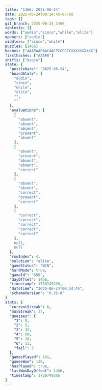 ```yaml
---
title: "1466: 2025-06-24"
date: 2025-06-24T00:14:46-07:00
tags: []
git_branch: 2025-06-24_1466
contests: []
words: ["audio","since","while","elite"]
openers: ["audio"]
middlers: ["since","while"]
puzzles: [1466]
hashes: ["AAAPAAPAACAACPCCCCCCXXXXXXXXXX"]
firsthashes: ["AAAPA"]
shifts: ["ksqco"]
state: {
  "puzzleDate": "2025-06-24",
  "boardState": [
    "audio",
    "since",
    "while",
    "elite",
    "",
    ""
  ],
  "evaluations": [
    [
      "absent",
      "absent",
      "absent",
      "present",
      "absent"
    ],
    [
      "absent",
      "present",
      "absent",
      "absent",
      "correct"
    ],
    [
      "absent",
      "absent",
      "correct",
      "present",
      "correct"
    ],
    [
      "correct",
      "correct",
      "correct",
      "correct",
      "correct"
    ],
    null,
    null
  ],
  "rowIndex": 4,
  "solution": "elite",
  "gameStatus": "WIN",
  "hardMode": true,
  "gameId": "658",
  "dayOffset": 1466,
  "timestamp": 1750749286,
  "datetime": "2025-06-24T00:14:46",
  "schemaVersion": "0.36.0"
}
stats: {
  "currentStreak": 6,
  "maxStreak": 37,
  "guesses": {
    "1": 0,
    "2": 5,
    "3": 32,
    "4": 60,
    "5": 28,
    "6": 11,
    "fail": 5
  },
  "gamesPlayed": 141,
  "gamesWon": 136,
  "hasPlayed": true,
  "lastWonDayOffset": 1466,
  "timestamp": 1750749286
}
---
```

<!-- more -->
